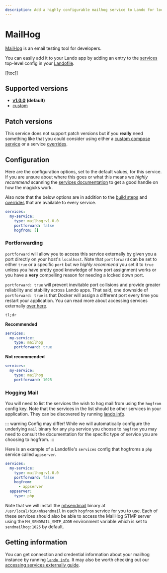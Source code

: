 ```yaml
---
description: Add a highly configurable mailhog service to Lando for local development with all the power of Docker and Docker Compose.
---
```


# MailHog

[MailHog](https://github.com/mailhog/MailHog) is an email testing tool for developers.

You can easily add it to your Lando app by adding an entry to the [services](./../config/services.md) top-level config in your [Landofile](./../config/lando.md).

[[toc]]

## Supported versions

*   **[v1.0.0](https://hub.docker.com/r/mailhog/mailhog/)** **(default)**
*   [custom](./../config/services.md#advanced)

## Patch versions

This service does not support patch versions but if you **really** need something like that you could consider using either a [custom compose service](./compose.md) or a service [overrides](./../config/services.md#overrides).

## Configuration

Here are the configuration options, set to the default values, for this service. If you are unsure about where this goes or what this means we *highly recommend* scanning the [services documentation](./../config/services.md) to get a good handle on how the magicks work.

Also note that the below options are in addition to the [build steps](./../config/services.md#build-steps) and [overrides](./../config/services.md#overrides) that are available to every service.

```yaml
services:
  my-service:
    type: mailhog:v1.0.0
    portforward: false
    hogfrom: []
```

### Portforwarding

`portforward` will allow you to access this service externally by given you a port directly on your host's `localhost`. Note that `portforward` can be set to either `true` or a specific `port` but we *highly recommend* you set it to `true` unless you have pretty good knowledge of how port assignment works or you have a **very** compelling reason for needing a locked down port.

`portforward: true` will prevent inevitable port collisions and provide greater reliability and stability across Lando apps. That said, one downside of `portforward: true` is that Docker will assign a different port every time you restart your application. You can read more about accessing services externally [over here](./../guides/external-access.md).

`tl;dr`

**Recommended**

```yaml
services:
  my-service:
    type: mailhog
    portforward: true
```

**Not recommended**

```yaml
services:
  my-service:
    type: mailhog
    portforward: 1025
```

### Hogging Mail

You will need to list the services the wish to hog mail from using the `hogfrom` config key. Note that the services in the list should be other services in your application. They can be discovered by running [lando info](./../cli/info.md).

::: warning Config may differ!
While we will automatically configure the underlying `mail` binary for any `php` service you choose to `hogfrom` you may need to consult the documentation for the specific type of service you are choosing to hogfrom.
:::

Here is an example of a Landofile's `services` config that hogfroms a `php` service called `appserver`.

```yaml
services:
  my-service:
    type: mailhog:v1.0.0
    portforward: false
    hogfrom:
      - appserver
  appserver:
    type: php
```

Note that we will install the [mhsendmail](https://github.com/mailhog/mhsendmail) binary at `/usr/local/bin/mhsendmail` in each `hogfrom` service for you to use. Each of these services should also be able to access the MailHog STMP server using the `MH_SENDMAIL_SMTP_ADDR` environment variable which is set to `sendmailhog:1025` by default.

## Getting information

You can get connection and credential information about your mailhog instance by running [`lando info`](./../cli/info.md). It may also be worth checking out our [accessing services externally guide](./../guides/external-access.md).

<RelatedGuides tag="MailHog"/>
